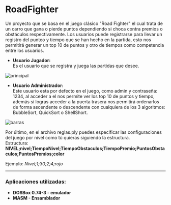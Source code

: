 # RoadFighter
Un proyecto que se basa en el juego clásico "Road Fighter" el cual trata de un carro que gana o pierde puntos dependiendo si choca contra premios o obstáculos respectivamente.
Los usuarios puede registrarse para llevar un registro del punteo y tiempo que se han hecho en la partida, esto nos permitirá generar un top 10 de puntos y otro de tiempos como competencia entre los usuarios.

* **Usuario Jugador:**  
Es el usuario que se registra y juega las partidas que desee.

![principal](https://user-images.githubusercontent.com/65095924/125208233-90d2e980-e24e-11eb-82ea-39e3cfb091ad.png "Carretera")

* **Usuario Administrador:**  
Este usuario esta por defecto en el juego, como admin y contraseña: 1234, al acceder a el nos permite ver los top 10 de puntos y tiempo, además si logras acceder a la puerta trasera nos permitirá ordenarlos de forma ascendente o descendente con cualquiera de los 3 algoritmos: BubbleSort, QuickSort o ShellShort. 

![barras](https://user-images.githubusercontent.com/65095924/125208243-a1835f80-e24e-11eb-85ad-a62eeb41dc4e.png "Barras TOP")

Por último, en el archivo reglas.ply puedes especificar las configuraciones del juego por nivel como tú quieras siguiendo la estructura.  
Estructura: **NIVEL;nivel;TiempoNivel;TiempoObstaculos;TiempoPremio;PuntosObstaculos;PuntosPremios;color**  

Ejemplo: *Nivel;1;30;2;4;rojo*
___
### Aplicaciones utilizadas:
* **DOSBox 0.74-3 - emulador**
* **MASM - Ensamblador**
